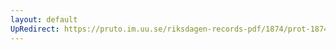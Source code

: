 ```yaml
---
layout: default
UpRedirect: https://pruto.im.uu.se/riksdagen-records-pdf/1874/prot-1874--fk--518/prot-1874--fk--518_001.pdf
---
```

